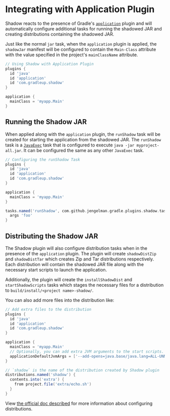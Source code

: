# Integrating with Application Plugin

Shadow reacts to the presence of Gradle's
[`application`](https://docs.gradle.org/current/userguide/application_plugin.html) plugin and will automatically
configure additional tasks for running the shadowed JAR and creating distributions containing the shadowed JAR.

Just like the normal `jar` task, when the `application` plugin is applied, the `shadowJar` manifest will be
configured to contain the `Main-Class` attribute with the value specified in the project's `mainClassName` attribute.

```groovy
// Using Shadow with Application Plugin
plugins {
  id 'java'
  id 'application'
  id 'com.gradleup.shadow'
}

application {
  mainClass = 'myapp.Main'
}
```

## Running the Shadow JAR

When applied along with the `application` plugin, the `runShadow` task will be created for starting
the application from the shadowed JAR.
The `runShadow` task is a [`JavaExec`](https://docs.gradle.org/current/dsl/org.gradle.api.tasks.JavaExec.html)
task that is configured to execute `java -jar myproject-all.jar`.
It can be configured the same as any other `JavaExec` task.

```groovy
// Configuring the runShadow Task
plugins {
  id 'java'
  id 'application'
  id 'com.gradleup.shadow'
}

application {
  mainClass = 'myapp.Main'
}

tasks.named('runShadow', com.github.jengelman.gradle.plugins.shadow.tasks.JavaJarExec) {
  args 'foo'
}
```

## Distributing the Shadow JAR

The Shadow plugin will also configure distribution tasks when in the presence of the `application` plugin.
The plugin will create `shadowDistZip` and `shadowDistTar` which creates Zip and Tar distributions
respectively.
Each distribution will contain the shadowed JAR file along with the necessary start scripts to launch
the application.

Additionally, the plugin will create the `installShadowDist` and `startShadowScripts` tasks which stages the necessary
files for a distribution to `build/install/<project name>-shadow/`.

You can also add more files into the distribution like:

```groovy
// Add extra files to the distribution
plugins {
  id 'java'
  id 'application'
  id 'com.gradleup.shadow'
}

application {
  mainClass = 'myapp.Main'
  // Optionally, you can add extra JVM arguments to the start scripts.
  applicationDefaultJvmArgs = ['--add-opens=java.base/java.lang=ALL-UNNAMED']
}

// `shadow` is the name of the distribution created by Shadow plugin
distributions.named('shadow') {
  contents.into('extra') {
    from project.file('extra/echo.sh')
  }
}
```

View [the official doc described](https://docs.gradle.org/current/userguide/distribution_plugin.html#distribution_plugin)
for more information about configuring distributions.
